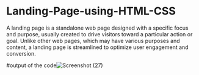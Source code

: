 # Landing-Page-using-HTML-CSS
A landing page is a standalone web page designed with a specific focus and purpose, usually created to drive visitors toward a particular action or goal. Unlike other web pages, which may have various purposes and content, a landing page is streamlined to optimize user engagement and conversion.


#output of the code![Screenshot (27)](https://github.com/user-attachments/assets/9bbb1ce6-c4f2-42a5-9f0c-2e6a12d98d79)
